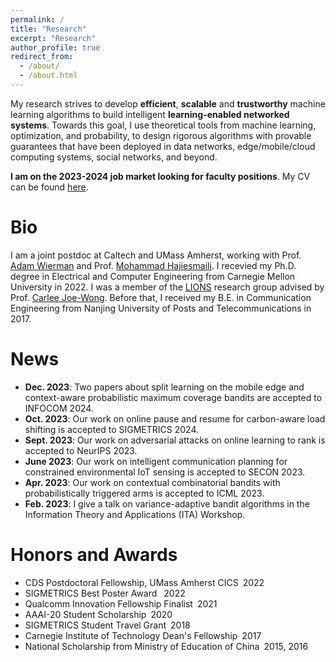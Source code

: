 ```yaml
---
permalink: /
title: "Research"
excerpt: "Research"
author_profile: true
redirect_from: 
  - /about/
  - /about.html
---
```

My research strives to develop **efficient**, **scalable** and **trustworthy** machine learning algorithms to build intelligent **learning-enabled networked systems**. Towards this goal, I  use theoretical tools from machine learning, optimization, and probability, to design rigorous algorithms with provable guarantees that have been deployed in data networks, edge/mobile/cloud computing systems, social networks, and beyond.

**I am on the 2023-2024 job market looking for faculty positions**. My CV can be found [here](https://drive.google.com/file/d/1SYAuP3JsD7LUFYkGSaZVcpL7Za5O7AYH/view?usp=sharing).


Bio
======
I am a joint postdoc at Caltech and UMass Amherst, working with Prof. [Adam Wierman](https://adamwierman.com/) and Prof. [Mohammad Hajiesmaili](https://groups.cs.umass.edu/hajiesmaili/). I recevied my Ph.D. degree in Electrical and Computer Engineering from Carnegie Mellon University in 2022. I was a member of the [LIONS](https://research.ece.cmu.edu/lions/index.html) research group advised by Prof. [Carlee Joe-Wong](https://www.andrew.cmu.edu/user/cjoewong/). Before that, I received my B.E. in Communication Engineering from Nanjing University of Posts and Telecommunications in 2017.

News
======
- **Dec. 2023**: Two papers about split learning on the mobile edge and context-aware probabilistic maximum coverage bandits are accepted to INFOCOM 2024.
- **Oct. 2023**: Our work on online pause and resume for carbon-aware load shifting is accepted to SIGMETRICS 2024.
- **Sept. 2023**: Our work on adversarial attacks on online learning to rank is accepted to NeurIPS 2023.
- **June 2023**: Our work on intelligent communication planning for constrained environmental IoT sensing is accepted to SECON 2023.
- **Apr. 2023**: Our work on contextual combinatorial bandits with probabilistically triggered arms is accepted to ICML 2023.
- **Feb. 2023**: I give a talk on variance-adaptive bandit algorithms in the Information Theory and Applications (ITA) Workshop.

Honors and Awards
======
- CDS Postdoctoral Fellowship, UMass Amherst CICS&ensp;2022
- SIGMETRICS Best Poster Award &ensp;2022
- Qualcomm Innovation Fellowship Finalist&ensp;2021
- AAAI-20 Student Scholarship&ensp;2020
- SIGMETRICS Student Travel Grant&ensp;2018
- Carnegie Institute of Technology Dean's Fellowship&ensp;2017
- National Scholarship from Ministry of Education of China&ensp;2015, 2016